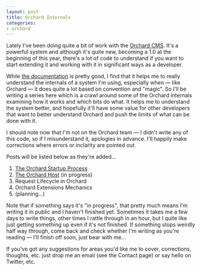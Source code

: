 ```yaml
---
layout: post
title: Orchard Internals
categories:
- orchard
---
```


Lately I've been doing quite a bit of work with the [Orchard CMS][]. It's a powerful system and although it's quite new, becoming a 1.0 at the beginning of this year, there's a lot of code to understand if you want to start extending it and working with it in significant ways as a developer. 

While [the documentation][Orchard Documentation] is pretty good, I find that it helps me to really understand the internals of a system I'm using, especially when &mdash; like Orchard &mdash; it does quite a lot based on convention and "magic". So I'll be writing a series here which is a crawl around some of the Orchard internals examining how it works and which bits do what. It helps me to understand the system better, and hopefully it'll have some value for other developers that want to better understand Orchard and push the limits of what can be done with it.

I should note now that I'm not on the Orchard team &mdash; I didn't write any of this code, so if I misunderstand it, apologies in advance. I'll happily make corrections where errors or inclarity are pointed out.

Posts will be listed below as they're added...

1. [The Orchard Startup Process][Orchard Startup]
2. [The Orchard Host][Orchard Host] (in progress)
3. Request Lifecycle in Orchard
4. Orchard Extensions Mechanics
5. (planning...)

Note that if something says it's "in progress", that pretty much means I'm writing it in public and I haven't finished yet. Sometimes it takes me a few days to write things, other times I rattle through in an hour, but I quite like just getting something up even if it's not finished. If something stops weirdly half way through, come back and check whether I'm writing as you're reading &mdash; I'll finish off soon, just bear with me...

If you've got any suggestions for areas you'd like me to cover, corrections, thoughts, etc. just drop me an email (see the Contact page) or say hello on Twitter, etc.

[Orchard CMS]: http://www.orchardproject.net
[Orchard Documentation]: http://www.orchardproject.net/docs/
[Orchard Startup]: /orchard/2011/08/30/orchard-startup-process.html
[Orchard Host]: /orchard/2011/09/01/orchard-host.html

